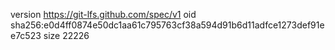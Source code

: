 version https://git-lfs.github.com/spec/v1
oid sha256:e0d4ff0874e50dc1aa61c795763cf38a594d91b6d11adfce1273def91ee7c523
size 22226
